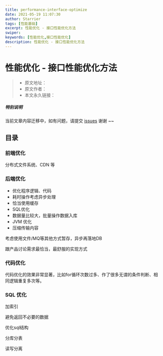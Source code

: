 ```yaml
---
title: performance-interface-optimize
date: 2021-05-19 11:07:30
author: Starrier
tags: [性能基础]
excerpt: 性能优化 - 接口性能优化方法
swiper:
keywords: [性能优化,接口性能优化]
description: 性能优化 - 接口性能优化方法
---
```


# 性能优化 - 接口性能优化方法

> * 原文地址：[]()
> * 原文作者：[]()
> * 本文永久链接：[]()

##### **特别说明**

当前文章内容迁移中，如有问题，请提交 [issues](https://github.com/Starrier/starrier.github.io/issues) 谢谢 ~~

## 目录

### 前端优化

分布式文件系统、CDN 等

### 后端优化

 - 优化程序逻辑、代码
 - 耗时操作考虑异步处理 
 - 恰当使用缓存
 - SQL优化
 - 数据量比较大，批量操作数据入库
 - JVM 优化
 - 压缩传输内容


考虑使用文件/MQ等其他方式暂存，异步再落地DB

跟产品讨论需求最恰当，最舒服的实现方式

### 代码优化

代码优化的效果非常显著，比如for循环次数过多、作了很多无谓的条件判断、相同逻辑重复多次等。


### SQL 优化

加索引

避免返回不必要的数据

优化sql结构

分库分表

读写分离
